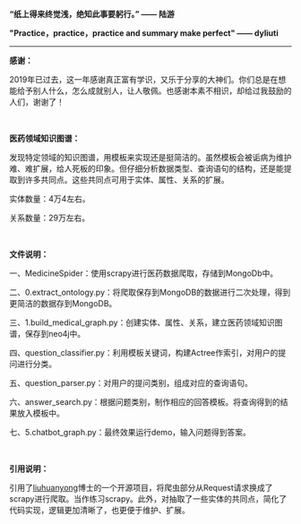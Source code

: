 **“纸上得来终觉浅，绝知此事要躬行。”  —— 陆游**

**"Practice，practice，practice and summary make perfect" —— dyliuti**

------



**感谢：**

2019年已过去，这一年感谢真正富有学识，又乐于分享的大神们。你们总是在想能给予别人什么，怎么成就别人，让人敬佩。也感谢本素不相识，却给过我鼓励的人们，谢谢了！

<br>

**医药领域知识图谱：**

发现特定领域的知识图谱，用模板来实现还是挺简洁的。虽然模板会被诟病为维护难、难扩展，给人死板的印象。但仔细分析数据类型、查询语句的结构，还是能提取到许多共同点。这些共同点可用于实体、属性、关系的扩展。

实体数量：4万4左右。

关系数量：29万左右。

<br>

**文件说明：**

一、MedicineSpider：使用scrapy进行医药数据爬取，存储到MongoDb中。

二、0.extract_ontology.py：将爬取保存到MongoDB的数据进行二次处理，得到更简洁的数据存到MongoDB。

三、1.build_medical_graph.py：创建实体、属性、关系，建立医药领域知识图谱，保存到neo4j中。

四、question_classifier.py：利用模板关键词，构建Actree作索引，对用户的提问进行分类。

五、question_parser.py：对用户的提问类别，组成对应的查询语句。

六、answer_search.py：根据问题类别，制作相应的回答模板。将查询得到的结果放入模板中。

七、5.chatbot_graph.py：最终效果运行demo，输入问题得到答案。

<br>

**引用说明：**

引用了[liuhuanyong](https://github.com/liuhuanyong/QASystemOnMedicalKG)博士的一个开源项目，将爬虫部分从Request请求换成了scrapy进行爬取。当作练习scrapy。此外，对抽取了一些实体的共同点，简化了代码实现，逻辑更加清晰了，也更便于维护、扩展。

